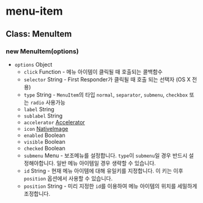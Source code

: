 ﻿# menu-item

## Class: MenuItem

### new MenuItem(options)

* `options` Object
  * `click` Function - 메뉴 아이템이 클릭될 때 호출되는 콜백함수
  * `selector` String - First Responder가 클릭될 때 호출 되는 선택자 (OS X 전용)
  * `type` String - `MenuItem`의 타입 `normal`, `separator`, `submenu`, `checkbox` 또는 `radio` 사용가능
  * `label` String
  * `sublabel` String
  * `accelerator` [Accelerator](accelerator.md)
  * `icon` [NativeImage](native-image.md)
  * `enabled` Boolean
  * `visible` Boolean
  * `checked` Boolean
  * `submenu` Menu - 보조메뉴를 설정합니다. `type`이 `submenu`일 경우 반드시 설정해야합니다. 일반 메뉴 아이템일 경우 생략할 수 있습니다.     
  * `id` String - 현재 메뉴 아이템에 대해 유일키를 지정합니다. 이 키는 이후 `position` 옵션에서 사용할 수 있습니다.
  * `position` String - 미리 지정한 `id`를 이용하여 메뉴 아이템의 위치를 세밀하게 조정합니다.
